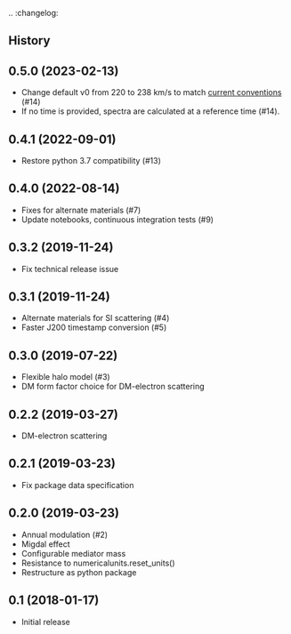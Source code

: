 .. :changelog:

History
-------

0.5.0 (2023-02-13)
------------------
 * Change default v0 from 220 to 238 km/s to match [current conventions](https://arxiv.org/abs/2105.00599) (#14)
 * If no time is provided, spectra are calculated at a reference time (#14).

0.4.1 (2022-09-01)
------------------
 * Restore python 3.7 compatibility (#13)

0.4.0 (2022-08-14)
------------------
 * Fixes for alternate materials (#7)
 * Update notebooks, continuous integration tests (#9)

0.3.2 (2019-11-24)
------------------
* Fix technical release issue

0.3.1 (2019-11-24)
------------------
* Alternate materials for SI scattering (#4)
* Faster J200 timestamp conversion (#5)

0.3.0 (2019-07-22)
------------------
* Flexible halo model (#3)
* DM form factor choice for DM-electron scattering

0.2.2 (2019-03-27)
------------------
* DM-electron scattering

0.2.1 (2019-03-23)
------------------
* Fix package data specification

0.2.0 (2019-03-23)
------------------
* Annual modulation (#2)
* Migdal effect
* Configurable mediator mass
* Resistance to numericalunits.reset_units()
* Restructure as python package

0.1 (2018-01-17)
----------------
* Initial release
